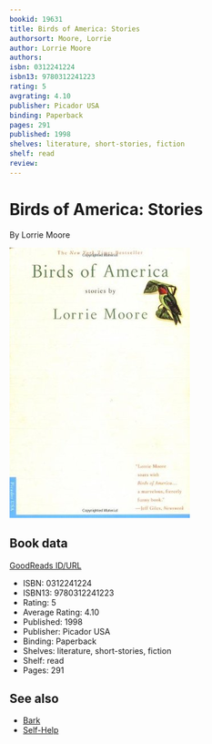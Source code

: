 ```yaml
---
bookid: 19631
title: Birds of America: Stories
authorsort: Moore, Lorrie
author: Lorrie Moore
authors: 
isbn: 0312241224
isbn13: 9780312241223
rating: 5
avgrating: 4.10
publisher: Picador USA
binding: Paperback
pages: 291
published: 1998
shelves: literature, short-stories, fiction
shelf: read
review: 
---
```


# Birds of America: Stories

By Lorrie Moore

![](../../assets/bookcovers/1388641896l/19631.jpg)

## Book data

[GoodReads ID/URL](https://www.goodreads.com/book/show/19631)

- ISBN: 0312241224
- ISBN13: 9780312241223
- Rating: 5
- Average Rating: 4.10
- Published: 1998
- Publisher: Picador USA
- Binding: Paperback
- Shelves: literature, short-stories, fiction
- Shelf: read
- Pages: 291


## See also

- [Bark](Bark.md)
- [Self-Help](Self-Help.md)
